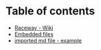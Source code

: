# Table of contents

* [Raceway - Wiki](README.md)
* [Embedded files](embedded-files.md)
* [imported md file - example](md.md)

